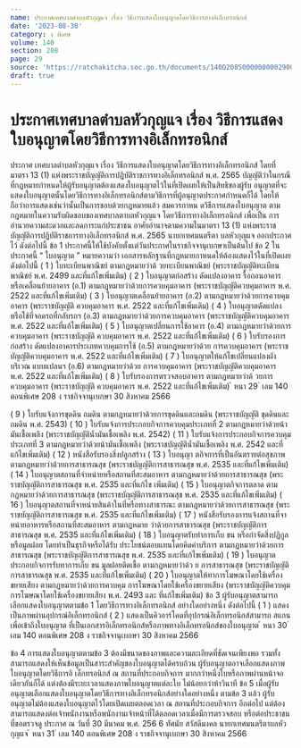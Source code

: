 ```yaml
---
name: ประกาศเทศบาลตำบลหัวกุญแจ เรื่อง วิธีการแสดงใบอนุญาตโดยวิธีการทางอิเล็กทรอนิกส์
date: '2023-08-30'
category: ง พิเศษ
volume: 140
section: 208
page: 29
source: 'https://ratchakitcha.soc.go.th/documents/140D208S0000000002900.pdf'
draft: true
---
```


# ประกาศเทศบาลตำบลหัวกุญแจ เรื่อง วิธีการแสดงใบอนุญาตโดยวิธีการทางอิเล็กทรอนิกส์

ประกาศ เทศบาลตำบลหัวกุญแจ เรื่อง วิธีการแสดงใบอนุญาตโดยวิธีการทางอิเล็กทรอนิกส์ โดยที่มาตรา 13 (1) แห่งพระราชบัญญัติการปฏิบัติราชการทางอิเล็กทรอนิกส์ พ.ศ. 2565 บัญญัติว่าในกรณีที่กฎหมายกำหนดให้ผู้รับอนุญาตต้องแสดงใบอนุญาตไว้ในที่เปิดเผยให้เป็นสิทธิของผู้รับ อนุญาตที่จะแสดงใบอนุญาตนั้นโดยวิธีการทางอิเล็กทรอนิกส์ตามวิธีการที่ผู้อนุญาตประกาศกำหนดก็ได้ โดยให้ถือว่าการแสดงเช่นว่านั้นเป็นการชอบด้วยกฎหมายแล้ว สมควรกาหน ดวิธีการแสดงใบอนุญาต ตามกฎหมายในความรับผิดชอบของเทศบาลตาบลหัวกุญแจ โดยวิธีการทางอิเล็กทรอนิกส์ เพื่อเป็น การอำนวยความสะดวกและลดภาระแก่ประชาชน อาศัยอำนาจตามความในมาตรา 13 (1) แห่งพระราชบัญญัติการปฏิบัติราชการทางอิเล็กทรอนิกส์ พ.ศ. 2565 นายกเทศมนตรีตา บลหัวกุญแจ ออกประกาศไว้ ดังต่อไปนี้ ข้อ 1 ประกาศนี้ให้ใช้บังคับตั้งแต่วันประกาศในราชกิจจานุเบกษาเป็นต้นไป ข้อ 2 ในประกาศนี้ “ ใบอนุญาต ” หมายความว่า เอกสารหลักฐานที่กฎหมายกาหนดให้ต้องแสดงไว้ในที่เปิดเผย ดังต่อไปนี้ ( 1 ) ใบทะเบียนพาณิชย์ ตามกฎหมายว่าด้ วยทะเบียนพาณิชย์ (พระราชบัญญัติทะเบียนพาณิชย์ พ.ศ. 2499 และที่แก้ไขเพิ่มเติม) ( 2 ) ใบอนุญาตก่อสร้าง ดัดแปลงอาคาร รื้อถอนอาคาร หรือเคลื่อนย้ายอาคาร (อ.1) ตามกฎหมายว่าด้วยการควบคุมอาคาร (พระราชบัญญัติควบคุมอาคาร พ.ศ. 2522 และที่แก้ไขเพิ่มเติม) ( 3 ) ใบอนุญาตเคลื่อนย้ายอาคาร (อ.2) ตามกฎหมายว่าด้วยการควบคุมอาคาร (พระราชบัญญัติ ควบคุมอาคาร พ.ศ. 2522 และที่แก้ไขเพิ่มเติม) ( 4 ) ใบอนุญาตดัดแปลงหรือใช้ที่จอดรถที่กลับรถฯ (อ.3) ตามกฎหมายว่าด้วยการควบคุมอาคาร (พระราชบัญญัติควบคุมอาคาร พ.ศ. 2522 และที่แก้ไขเพิ่มเติม) ( 5 ) ใบอนุญาตเปลี่ยนการใช้อาคาร (อ.4) ตามกฎหมายว่าด้วยการควบคุมอาคาร (พระราชบัญญัติ ควบคุมอาคาร พ.ศ. 2522 และที่แก้ไขเพิ่มเติม) ( 6 ) ใบรับรองการก่อสร้าง ดัดแปลงอาคารประเภทควบคุมการใช้ (อ.5) ตามกฎหมายว่าด้วย การควบคุมอาคาร (พระราชบัญญัติควบคุมอาคาร พ.ศ. 2522 และที่แก้ไขเพิ่มเติม) ( 7 ) ใบอนุญาตให้แก้ไขเปลี่ยนแปลงผังบริเวณ แบบแปลนฯ (อ.6) ตามกฎหมายว่าด้วย การควบคุมอาคาร (พระราชบัญญัติควบคุมอาคาร พ.ศ. 2522 และที่แก้ไขเพิ่มเติม) ( 8 ) ใบรับรองการตรวจสอบอาคาร ตามกฎหมายว่าด้ วยการควบคุมอาคาร (พระราชบัญญัติ ควบคุมอาคาร พ.ศ. 2522 และที่แก้ไขเพิ่มเติม) ้ หนา 29 ่ เลม 140 ตอนพิเศษ 208 ง ราชกิจจานุเบกษา 30 สิงหาคม 2566

( 9 ) ใบรับแจ้งการขุดดิน ถมดิน ตามกฎหมายว่าด้วยการขุดดินและถมดิน (พระราชบัญญัติ ขุดดินและถมดิน พ.ศ. 2543) ( 10 ) ใบรับแจ้งการประกอบกิจการควบคุมประเภทที่ 2 ตามกฎหมายว่าด้วยน้า มันเชื้อเพลิง (พระราชบัญญัติน้ำมันเชื้อเพลิง พ.ศ. 2542) ( 11 ) ใบรับแจ้งการประกอบกิจการควบคุมประเภทที่ 3 ตามกฎหมายว่าด้วยน้ามันเชื้อเพลิง (พระราชบัญญัติน้ำมันเชื้อเพลิง พ.ศ. 2542 และที่แก้ไขเพิ่มเติม) ( 12 ) หนังสือรับรองสิ่งปลูกสร้าง ( 13 ) ใบอนุญา ตกิจการที่เป็นอันตรายต่อสุขภาพ ตามกฎหมายว่าด้วยการสาธารณสุข (พระราชบัญญัติการสาธารณสุข พ.ศ. 2535 และที่แก้ไขเพิ่มเติม) ( 14 ) ใบอนุญาตสถานที่จำหน่ายหรือสถานที่สะสมอาหาร ตามกฎหมายว่าด้วยการสาธารณสุข (พระราชบัญญัติการสาธารณสุข พ.ศ. 2535 และที่แก้ไข เพิ่มเติม) ( 15 ) ใบอนุญาตกิจการตลาด ตามกฎหมายว่าด้วยการสาธารณสุข (พระราชบัญญัติการสาธารณสุข พ.ศ. 2535 และที่แก้ไขเพิ่มเติม) ( 16 ) ใบอนุญาตสถานที่จาหน่ายสินค้าในที่หรือทางสาธารณะ ตามกฎหมายว่าด้วยการสาธารณสุข (พระราชบัญญัติการสาธารณสุข พ.ศ. 2535 และที่แก้ไขเพิ่มเติม) ( 17 ) หนังสือรับรองการแจ้งสถานที่จาหน่ายอาหารหรือสถานที่สะสมอาหาร ตามกฎหมาย ว่าด้วยการสาธารณสุข (พระราชบัญญัติการสาธารณสุข พ.ศ. 2535 และที่แก้ไขเพิ่มเติม) ( 18 ) ใบอนุญาตรับทำการเก็บ ขน หรือกำจัดสิ่งปฏิกูลหรือมูลฝอย โดยทำเป็นธุรกิจหรือได้รับ ประโยชน์ตอบแทนโดยคิดค่าบริการ ตามกฎหมายว่าด้วยการสาธารณสุข (พระราชบัญญัติการสาธารณสุข พ.ศ. 2535 และที่แก้ไขเพิ่มเติม) ( 19 ) ใบอนุญาตประกอบกิจการรับทาการเก็บ ขน มูลฝอยติดเชื้อ ตามกฎหมายว่าด้ว ย การสาธารณสุข (พระราชบัญญัติการสาธารณสุข พ.ศ. 2535 และที่แก้ไขเพิ่มเติม) ( 20 ) ใบอนุญาตให้ทาการโฆษณาโดยใช้เครื่องขยายเสียง ตามกฎหมายว่าด้วยการควบคุม การโฆษณาโดยใช้เครื่องขยายเสียง (พระราชบัญญัติควบคุมการโฆษณาโดยใช้เครื่องขยายเสียง พ.ศ. 2493 และ ที่แก้ไขเพิ่มเติม) ข้อ 3 ผู้รับอนุญาตสามารถเลือกแสดงใบอนุญาตตามข้อ 1 โดยวิธีการทางอิเล็กทรอนิกส์ อย่างใดอย่างหนึ่ง ดังต่อไปนี้ ( 1 ) แสดงเป็นภาพผ่านอุปกรณ์อิเล็กทรอนิกส์ ( 2 ) แสดงเป็นคิวอาร์โคดที่อุปกรณ์อิเล็กทรอนิกส์สามารถ สแกน เพื่อเข้าถึงใบอนุญาต ที่เป็นเอกสารอิเล็กทรอนิกส์หรือภาพทางอิเล็กทรอนิกส์ของใบอนุญาต ้ หนา 30 ่ เลม 140 ตอนพิเศษ 208 ง ราชกิจจานุเบกษา 30 สิงหาคม 2566

ข้อ 4 การแสดงใบอนุญาตตามข้อ 3 ต้องมีขนาดของภาพและความละเอียดที่ชัดเจนเพียงพอ รวมทั้งสามารถแสดงให้เห็นข้อมูลเป็นสาระสำคัญของใบอนุญาตได้ครบถ้วน ผู้รับอนุญาตอาจเลือกแสดงภาพใบอนุญาตโดยวิธีการอิ เล็กทรอนิกส์ ณ สถานที่ประกอบกิจการ มากกว่าหนึ่งใบหรือภาพผ่านหน้าจอเดียวกันก็ได้ แต่งต้องมีระยะเวลาแสดงภาพใบอนุญาตแต่ละใบ ไม่น้อยกว่าห้าวินาที ข้อ 5 เมื่อผู้รับอนุญาตเลือกแสดงใบอนุญาตโดยวิธีการทางอิเล็กทรอนิกส์อย่างใดอย่างหนึ่ง ตามข้อ 3 แล้ว ผู้รับอนุญาตไม่ต้องแสดงใบอนุญาตไว้โดยเปิดเผยตลอดเวลา ณ สถานที่ประกอบกิจการ อีกต่อไป แต่ต้องสามารถแสดงต่อเจ้าพนักงานหรือพนักงานเจ้าหน้าที่ได้ตลอดเวลาเมื่อมีการตรวจสอบ หรือต่อประชาชนที่ขอตรวจดู ประกาศ ณ วันที่ 30 มีนาคม พ.ศ. 256 6 ทัศนัย สวัสดีมงคล นายกเทศมนตรีตาบลหัวกุญแจ ้ หนา 31 ่ เลม 140 ตอนพิเศษ 208 ง ราชกิจจานุเบกษา 30 สิงหาคม 2566
